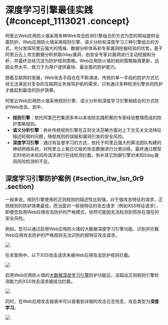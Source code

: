 # 深度学习引擎最佳实践 {#concept_1113021 .concept}

阿里云Web应用防火墙采用多种Web攻击检测引擎组合的方式为您的网站提供全面防护。Web应用防火墙采用规则引擎、语义分析和深度学习三种引擎组合的方式，充分发挥阿里云强大的情报、数据分析体系和专家漏洞挖掘经验的优势。基于阿里云云上攻击数据分析抓取0day漏洞，由安全专家对漏洞进行主动挖掘和分析，并最终总结沉淀为防护规则策略。Web应用防火墙的规则策略每周更新，远超业界水平，致力于为用户提供最快、最全面的防护能力。

随着互联网的发展，Web攻击手段也在不断演进，传统的单一手段的防护方式已经无法满足对复杂的互联网业务保驾护航的需求，只有通过多种检测引擎协同防护才能起到最佳的防护效果。

阿里云Web应用防火墙采用规则引擎、语义分析和深度学习引擎相结合的方式防护Web攻击。其中，

-   **规则引擎**：依托阿里巴巴集团多年以来攻防实践积累的专家经验整理而成的防护策略规则。
-   **语义分析引擎**：弥补传统规则引擎在正则文法范畴方面对上下文无关文法特征描述较弱的问题，降低规则的误报和漏洞引发的安全风险。
-   **深度学习引擎**：通过有监督学习的方式，依托于阿里云强大的算法团队构建的神经网络系统，对阿里云上每日亿级的攻击数据进行分类训练，最终通过模型实时地对未知风险请求进行在线检测拦截，弥补其它防御引擎对未知0day漏洞风险检测的不足。

## 深度学习引擎防护案例 {#section_itw_lsn_0r9 .section}

一般来说，规则引擎使用的正则规则的描述性比较强，对于强攻击特征的请求，正则规则的防护效果最佳。而当面对一些弱特征的攻击请求（例如XSS特征请求），即便您启用Web应用攻击防护的严格模式，依然可能因无法检测到而存在潜在的安全风险。

例如，您可以通过启用Web应用防火墙的大数据深度学习引擎功能，识别并拦截Web应用攻击防护的严格规则无法识别的弱特征攻击请求。

![](images/51293_zh-CN.gif)

在本案例中，以下XSS攻击请求未被Web应用攻击防护规则拦截。

![](http://static-aliyun-doc.oss-cn-hangzhou.aliyuncs.com/assets/img/895635/156678996151287_zh-CN.png)

启用Web应用防火墙的[大数据深度学习引擎](../../../../intl.zh-CN/用户指南/防护配置/大数据深度学习引擎.md#)防护功能后，该超出正则规则引擎检测能力的XSS攻击请求被成功拦截。

![](http://static-aliyun-doc.oss-cn-hangzhou.aliyuncs.com/assets/img/895635/156678996151288_zh-CN.png)

同时，在Web应用攻击报表中可以查看到详细的攻击日志信息，攻击类型为**深度学习**。

![](http://static-aliyun-doc.oss-cn-hangzhou.aliyuncs.com/assets/img/895635/156678996251289_zh-CN.png)

